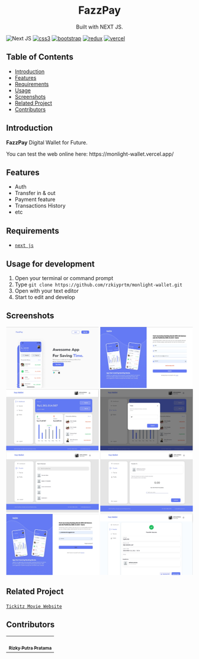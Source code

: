 <h1 align="center">FazzPay</h1>
<p align="center">
  Built with NEXT JS.
</p>

![Next JS](https://img.shields.io/badge/Next-black?style=for-the-badge&logo=next.js&logoColor=white)
[![css3](https://img.shields.io/badge/CSS3-1572B6?style=for-the-badge&logo=css3&logoColor=white)]()
[![bootstrap](https://img.shields.io/badge/Bootstrap-563D7C?style=for-the-badge&logo=bootstrap&logoColor=white)]()
[![redux](https://img.shields.io/badge/Redux-593D88?style=for-the-badge&logo=redux&logoColor=white)]()
[![vercel](https://img.shields.io/badge/Vercel-000000?style=for-the-badge&logo=vercel&logoColor=white)]()

## Table of Contents

- [Introduction](#introduction)
- [Features](#features)
- [Requirements](#requirements)
- [Usage](#usage-for-development)
- [Screenshots](#screenshots)
- [Related Project](#relatedproject)
- [Contributors](#contributors)

## Introduction
<b>FazzPay</b> Digital Wallet for Future.
<tr>You can test the web online here: https://monlight-wallet.vercel.app/</tr>

## Features
* Auth
* Transfer in & out
* Payment feature
* Transactions History
* etc

## Requirements
* [`next js`](https://reactjs.org/)

## Usage for development
1. Open your terminal or command prompt
2. Type `git clone https://github.com/rzkiyprtm/monlight-wallet.git`
3. Open with your text editor
4. Start to edit and develop

## Screenshots
<div align="center">
    <img width="250" src="/src/assets/1.jpeg">   
    <img width="250" src="/src/assets/2.jpeg"> 
    <img width="250" src="/src/assets/3.jpeg"> 
    <img width="250" src="/src/assets/4.jpeg"> 
    <img width="250" src="/src/assets/5.jpeg"> 
    <img width="250" src="/src/assets/6.jpeg"> 
    <img width="250" src="/src/assets/7.jpeg"> 
    <img width="250" src="/src/assets/8.jpeg"> 
</div>

## Related Project
[`Tickitz Movie Website`](https://github.com/rzkiyprtm/lepisa-fe-monlight)


## Contributors
<center>
  <table>
    <tr>
      <td align="center">
        <a href="https://github.com/rzkiyprtm">
          <img width="100" ; src="/home/pratama/monlight-wallet/src/assets/gue.jpg" alt=""><br/>
          <sub><b>Rizky Putra Pratama</b></sub>
        </a>
        </td>
  </table>
</center>
